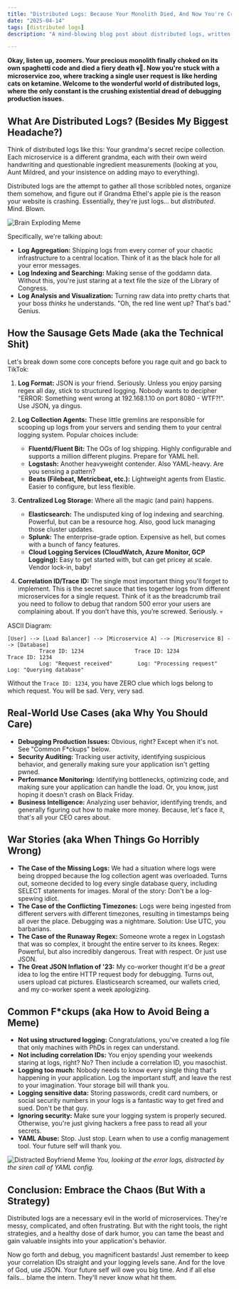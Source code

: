 ```yaml
---
title: "Distributed Logs: Because Your Monolith Died, And Now You're Crying (But With Observability!)"
date: "2025-04-14"
tags: [distributed logs]
description: "A mind-blowing blog post about distributed logs, written for chaotic Gen Z engineers. Prepare to have your mind blown… or maybe just mildly inconvenienced. Either way, you're here."

---
```


**Okay, listen up, zoomers. Your precious monolith finally choked on its own spaghetti code and died a fiery death 💀🙏. Now you're stuck with a microservice zoo, where tracking a single user request is like herding cats on ketamine. Welcome to the wonderful world of distributed logs, where the only constant is the crushing existential dread of debugging production issues.**

## What Are Distributed Logs? (Besides My Biggest Headache?)

Think of distributed logs like this: Your grandma's secret recipe collection. Each microservice is a different grandma, each with their own weird handwriting and questionable ingredient measurements (looking at you, Aunt Mildred, and your insistence on adding mayo to everything).

Distributed logs are the attempt to gather all those scribbled notes, organize them somehow, and figure out if Grandma Ethel's apple pie is the reason your website is crashing.  Essentially, they're just logs… but *distributed*. Mind. Blown.

![Brain Exploding Meme](https://i.kym-cdn.com/photos/images/newsfeed/001/840/078/307.jpg)

Specifically, we're talking about:

*   **Log Aggregation:**  Shipping logs from every corner of your chaotic infrastructure to a central location. Think of it as the black hole for all your error messages.
*   **Log Indexing and Searching:** Making sense of the goddamn data.  Without this, you're just staring at a text file the size of the Library of Congress.
*   **Log Analysis and Visualization:**  Turning raw data into pretty charts that your boss *thinks* he understands.  "Oh, the red line went up?  That's bad."  Genius.

## How the Sausage Gets Made (aka the Technical Shit)

Let's break down some core concepts before you rage quit and go back to TikTok:

1.  **Log Format:**  JSON is your friend.  Seriously.  Unless you enjoy parsing regex all day, stick to structured logging.  Nobody wants to decipher "ERROR: Something went wrong at 192.168.1.10 on port 8080 - WTF?!".  Use JSON, ya dingus.

2.  **Log Collection Agents:** These little gremlins are responsible for scooping up logs from your servers and sending them to your central logging system. Popular choices include:

    *   **Fluentd/Fluent Bit:**  The OGs of log shipping.  Highly configurable and supports a million different plugins.  Prepare for YAML hell.
    *   **Logstash:**  Another heavyweight contender.  Also YAML-heavy.  Are you sensing a pattern?
    *   **Beats (Filebeat, Metricbeat, etc.):** Lightweight agents from Elastic.  Easier to configure, but less flexible.

3.  **Centralized Log Storage:**  Where all the magic (and pain) happens.

    *   **Elasticsearch:**  The undisputed king of log indexing and searching.  Powerful, but can be a resource hog.  Also, good luck managing those cluster updates.
    *   **Splunk:**  The enterprise-grade option.  Expensive as hell, but comes with a bunch of fancy features.
    *   **Cloud Logging Services (CloudWatch, Azure Monitor, GCP Logging):**  Easy to get started with, but can get pricey at scale.  Vendor lock-in, baby!

4.  **Correlation ID/Trace ID:** The single most important thing you'll forget to implement. This is the secret sauce that ties together logs from different microservices for a single request. Think of it as the breadcrumb trail you need to follow to debug that random 500 error your users are complaining about. If you don’t have this, you’re screwed. Seriously. 💀

ASCII Diagram:
```
[User] --> [Load Balancer] --> [Microservice A] --> [Microservice B] --> [Database]
          Trace ID: 1234                Trace ID: 1234                Trace ID: 1234
          Log: "Request received"        Log: "Processing request"      Log: "Querying database"
```

Without the `Trace ID: 1234`, you have ZERO clue which logs belong to which request. You will be sad. Very, very sad.

## Real-World Use Cases (aka Why You Should Care)

*   **Debugging Production Issues:**  Obvious, right?  Except when it's not.  See "Common F\*ckups" below.
*   **Security Auditing:**  Tracking user activity, identifying suspicious behavior, and generally making sure your application isn't getting pwned.
*   **Performance Monitoring:**  Identifying bottlenecks, optimizing code, and making sure your application can handle the load.  Or, you know, just hoping it doesn't crash on Black Friday.
*   **Business Intelligence:**  Analyzing user behavior, identifying trends, and generally figuring out how to make more money. Because, let's face it, that's all your CEO cares about.

## War Stories (aka When Things Go Horribly Wrong)

*   **The Case of the Missing Logs:**  We had a situation where logs were being dropped because the log collection agent was overloaded.  Turns out, someone decided to log every single database query, including SELECT statements for images.  Moral of the story: Don't be a log-spewing idiot.
*   **The Case of the Conflicting Timezones:**  Logs were being ingested from different servers with different timezones, resulting in timestamps being all over the place. Debugging was a nightmare. Solution: Use UTC, you barbarians.
*   **The Case of the Runaway Regex:**  Someone wrote a regex in Logstash that was so complex, it brought the entire server to its knees.  Regex: Powerful, but also incredibly dangerous. Treat with respect. Or just use JSON.
*  **The Great JSON Inflation of '23:** My co-worker thought it'd be a *great* idea to log the entire HTTP request body for debugging. Turns out, users upload cat pictures. Elasticsearch screamed, our wallets cried, and my co-worker spent a week apologizing.

## Common F\*ckups (aka How to Avoid Being a Meme)

*   **Not using structured logging:**  Congratulations, you've created a log file that only machines with PhDs in regex can understand.
*   **Not including correlation IDs:**  You enjoy spending your weekends staring at logs, right?  No?  Then include a correlation ID, you masochist.
*   **Logging too much:**  Nobody needs to know every single thing that's happening in your application.  Log the important stuff, and leave the rest to your imagination. Your storage bill will thank you.
*   **Logging sensitive data:**  Storing passwords, credit card numbers, or social security numbers in your logs is a fantastic way to get fired and sued.  Don't be that guy.
*   **Ignoring security:**  Make sure your logging system is properly secured.  Otherwise, you're just giving hackers a free pass to read all your secrets.
*   **YAML Abuse:** Stop. Just stop. Learn when to use a config management tool. Your future self will thank you.

![Distracted Boyfriend Meme](https://imgflip.com/s/meme/Distracted-Boyfriend.jpg)
*You, looking at the error logs, distracted by the siren call of YAML config.*

## Conclusion: Embrace the Chaos (But With a Strategy)

Distributed logs are a necessary evil in the world of microservices. They're messy, complicated, and often frustrating. But with the right tools, the right strategies, and a healthy dose of dark humor, you can tame the beast and gain valuable insights into your application's behavior.

Now go forth and debug, you magnificent bastards! Just remember to keep your correlation IDs straight and your logging levels sane. And for the love of God, use JSON. Your future self will owe you big time. And if all else fails... blame the intern. They'll never know what hit them.
